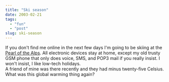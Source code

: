 ```yaml
---
title: "Ski season"
date: 2003-02-21
tags: 
  - "fun"
  - "post"
slug: ski-season
---
```


If you don't find me online in the next few days I'm going to be skiing at the [Pearl of the Alps](http://www.saas-fee.ch/index-e.htm). All electronic devices stay at home, except my old trusty GSM phone that only does voice, SMS, and POP3 mail if you really insist. I won't insist, I like low-tech holidays.  
A friend of mine was there recently and they had minus twenty-five Celsius. What was this global warming thing again?
